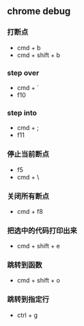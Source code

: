 ## chrome debug

### 打断点
- cmd + b
- cmd + shift + b

### step over
- cmd + `
- f10
  
### step into
- cmd + ;
- f11

### 停止当前断点
- f5
- cmd + \

### 关闭所有断点
- cmd + f8

### 把选中的代码打印出来
- cmd + shift + e

### 跳转到函数
- cmd + shift + o

### 跳转到指定行
- ctrl + g